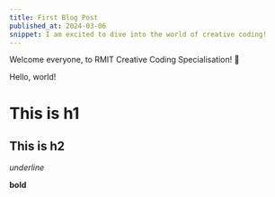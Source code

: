 ```yaml
---
title: First Blog Post
published_at: 2024-03-06
snippet: I am excited to dive into the world of creative coding!
---
```


Welcome everyone, to RMIT Creative Coding Specialisation! 🚀

Hello, world!

# This is h1

## This is h2

_underline_

**bold**

